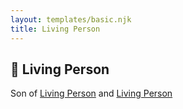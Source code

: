 ```yaml
---
layout: templates/basic.njk
title: Living Person
---
```

## 🔵 Living Person

Son of [Living Person](/people/1/11272224) and [Living Person](/people/3/38033421)
